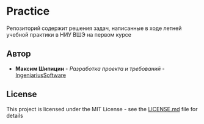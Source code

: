 # Practice
Репозиторий содержит решения задач, написанные в ходе летней учебной практики в НИУ ВШЭ на первом курсе

## Автор

* **Максим Шипицин** - *Разработка проекта и требований* - [ IngeniariusSoftware](https://github.com/IngeniariusSoftware)

## License

This project is licensed under the MIT License - see the [LICENSE.md](LICENSE.md) file for details
